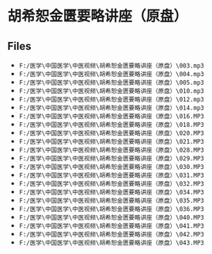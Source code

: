 # 胡希恕金匮要略讲座（原盘）

## Files

- `F:/医学\中国医学\中医视频\胡希恕金匮要略讲座（原盘）\003.mp3`
- `F:/医学\中国医学\中医视频\胡希恕金匮要略讲座（原盘）\004.mp3`
- `F:/医学\中国医学\中医视频\胡希恕金匮要略讲座（原盘）\005.mp3`
- `F:/医学\中国医学\中医视频\胡希恕金匮要略讲座（原盘）\010.mp3`
- `F:/医学\中国医学\中医视频\胡希恕金匮要略讲座（原盘）\012.mp3`
- `F:/医学\中国医学\中医视频\胡希恕金匮要略讲座（原盘）\014.mp3`
- `F:/医学\中国医学\中医视频\胡希恕金匮要略讲座（原盘）\016.MP3`
- `F:/医学\中国医学\中医视频\胡希恕金匮要略讲座（原盘）\018.MP3`
- `F:/医学\中国医学\中医视频\胡希恕金匮要略讲座（原盘）\020.MP3`
- `F:/医学\中国医学\中医视频\胡希恕金匮要略讲座（原盘）\021.MP3`
- `F:/医学\中国医学\中医视频\胡希恕金匮要略讲座（原盘）\028.MP3`
- `F:/医学\中国医学\中医视频\胡希恕金匮要略讲座（原盘）\029.MP3`
- `F:/医学\中国医学\中医视频\胡希恕金匮要略讲座（原盘）\030.MP3`
- `F:/医学\中国医学\中医视频\胡希恕金匮要略讲座（原盘）\031.MP3`
- `F:/医学\中国医学\中医视频\胡希恕金匮要略讲座（原盘）\032.MP3`
- `F:/医学\中国医学\中医视频\胡希恕金匮要略讲座（原盘）\034.MP3`
- `F:/医学\中国医学\中医视频\胡希恕金匮要略讲座（原盘）\035.MP3`
- `F:/医学\中国医学\中医视频\胡希恕金匮要略讲座（原盘）\036.MP3`
- `F:/医学\中国医学\中医视频\胡希恕金匮要略讲座（原盘）\040.MP3`
- `F:/医学\中国医学\中医视频\胡希恕金匮要略讲座（原盘）\041.MP3`
- `F:/医学\中国医学\中医视频\胡希恕金匮要略讲座（原盘）\042.MP3`
- `F:/医学\中国医学\中医视频\胡希恕金匮要略讲座（原盘）\043.MP3`
